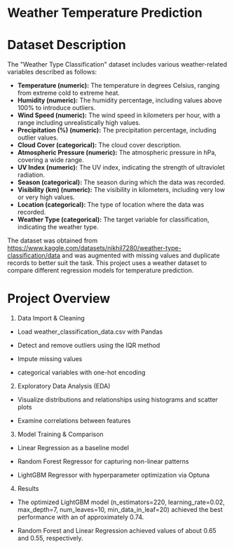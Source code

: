 # Weather Temperature Prediction
# Dataset Description
The "Weather Type Classification" dataset includes various weather-related variables described as follows:

*    **Temperature (numeric):** The temperature in degrees Celsius, ranging from extreme cold to extreme heat.
*   **Humidity (numeric):** The humidity percentage, including values above 100% to introduce outliers.
*   **Wind Speed (numeric):** The wind speed in kilometers per hour, with a range including unrealistically high values.
*   **Precipitation (%) (numeric):** The precipitation percentage, including outlier values.
*   **Cloud Cover (categorical):** The cloud cover description.
*   **Atmospheric Pressure (numeric):** The atmospheric pressure in hPa, covering a wide range.
*   **UV Index (numeric):** The UV index, indicating the strength of ultraviolet radiation.
*   **Season (categorical):** The season during which the data was recorded.
*   **Visibility (km) (numeric):** The visibility in kilometers, including very low or very high values.
*   **Location (categorical):** The type of location where the data was recorded.
*   **Weather Type (categorical):** The target variable for classification, indicating the weather type.

The dataset was obtained from https://www.kaggle.com/datasets/nikhil7280/weather-type-classification/data and was augmented with missing values and duplicate records to better suit the task.
This project uses a weather dataset to compare different regression models for temperature prediction.

# Project Overview

1. Data Import & Cleaning

- Load weather_classification_data.csv with Pandas

- Detect and remove outliers using the IQR method

- Impute missing values

-  categorical variables with one-hot encoding

2. Exploratory Data Analysis (EDA)

- Visualize distributions and relationships using histograms and scatter plots

- Examine correlations between features

3. Model Training & Comparison

- Linear Regression as a baseline model

- Random Forest Regressor for capturing non-linear patterns

- LightGBM Regressor with hyperparameter optimization via Optuna

4. Results

- The optimized LightGBM model (n_estimators=220, learning_rate=0.02, max_depth=7, num_leaves=10, min_data_in_leaf=20) achieved the best performance with an  of approximately 0.74.

- Random Forest and Linear Regression achieved  values of about 0.65 and 0.55, respectively.
